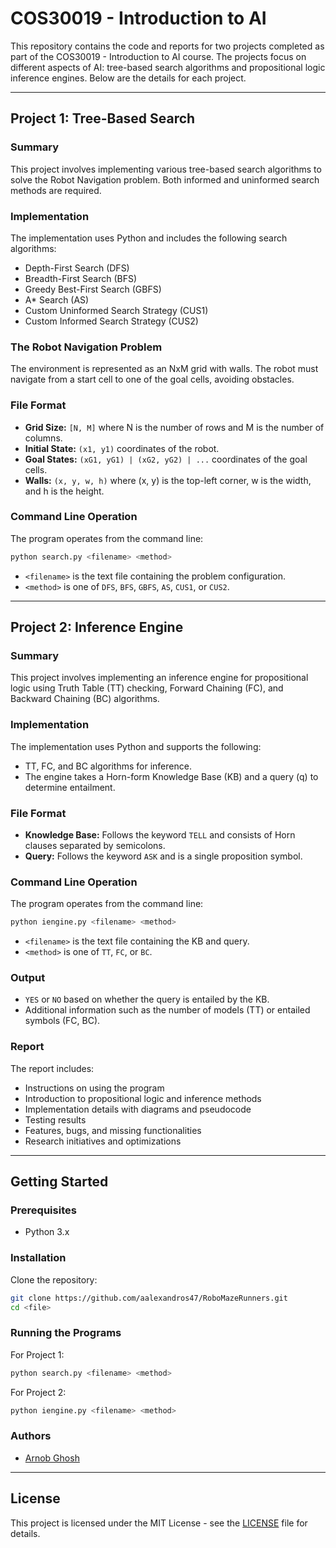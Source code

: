 # COS30019 - Introduction to AI 

This repository contains the code and reports for two projects completed as part of the COS30019 - Introduction to AI course. The projects focus on different aspects of AI: tree-based search algorithms and propositional logic inference engines. Below are the details for each project.

---

## Project 1: Tree-Based Search

### Summary
This project involves implementing various tree-based search algorithms to solve the Robot Navigation problem. Both informed and uninformed search methods are required.

### Implementation
The implementation uses Python and includes the following search algorithms:
- Depth-First Search (DFS)
- Breadth-First Search (BFS)
- Greedy Best-First Search (GBFS)
- A* Search (AS)
- Custom Uninformed Search Strategy (CUS1)
- Custom Informed Search Strategy (CUS2)

### The Robot Navigation Problem
The environment is represented as an NxM grid with walls. The robot must navigate from a start cell to one of the goal cells, avoiding obstacles.

### File Format
- **Grid Size:** `[N, M]` where N is the number of rows and M is the number of columns.
- **Initial State:** `(x1, y1)` coordinates of the robot.
- **Goal States:** `(xG1, yG1) | (xG2, yG2) | ...` coordinates of the goal cells.
- **Walls:** `(x, y, w, h)` where (x, y) is the top-left corner, w is the width, and h is the height.

### Command Line Operation
The program operates from the command line:
```sh
python search.py <filename> <method>
```
- `<filename>` is the text file containing the problem configuration.
- `<method>` is one of `DFS`, `BFS`, `GBFS`, `AS`, `CUS1`, or `CUS2`.

---

## Project 2: Inference Engine

### Summary
This project involves implementing an inference engine for propositional logic using Truth Table (TT) checking, Forward Chaining (FC), and Backward Chaining (BC) algorithms.

### Implementation
The implementation uses Python and supports the following:
- TT, FC, and BC algorithms for inference.
- The engine takes a Horn-form Knowledge Base (KB) and a query (q) to determine entailment.

### File Format
- **Knowledge Base:** Follows the keyword `TELL` and consists of Horn clauses separated by semicolons.
- **Query:** Follows the keyword `ASK` and is a single proposition symbol.

### Command Line Operation
The program operates from the command line:
```sh
python iengine.py <filename> <method>
```
- `<filename>` is the text file containing the KB and query.
- `<method>` is one of `TT`, `FC`, or `BC`.

### Output
- `YES` or `NO` based on whether the query is entailed by the KB.
- Additional information such as the number of models (TT) or entailed symbols (FC, BC).

### Report
The report includes:
- Instructions on using the program
- Introduction to propositional logic and inference methods
- Implementation details with diagrams and pseudocode
- Testing results
- Features, bugs, and missing functionalities
- Research initiatives and optimizations

---

## Getting Started

### Prerequisites
- Python 3.x

### Installation
Clone the repository:
```sh
git clone https://github.com/aalexandros47/RoboMazeRunners.git
cd <file>
```

### Running the Programs
For Project 1:
```sh
python search.py <filename> <method>
```
For Project 2:
```sh
python iengine.py <filename> <method>
```

### Authors
- [Arnob Ghosh](mailto:arnobg108@gmail.com)

---

## License
This project is licensed under the MIT License - see the [LICENSE](LICENSE) file for details.
